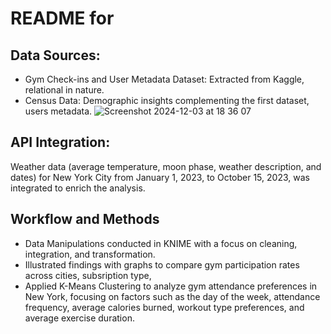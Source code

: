 # README for 

## Data Sources:
- Gym Check-ins and User Metadata Dataset: Extracted from Kaggle, relational in nature.
- Census Data: Demographic insights complementing the first dataset, users metadata.
![Screenshot 2024-12-03 at 18 36 07](https://github.com/user-attachments/assets/d737fe07-a306-47ff-9666-9b272750f3ca)


## API Integration:
Weather data (average temperature, moon phase, weather description, and dates) for New York City from January 1, 2023, to October 15, 2023, was integrated to enrich the analysis.

## Workflow and Methods
- Data Manipulations conducted in KNIME with a focus on cleaning, integration, and transformation.
- Illustrated findings with graphs to compare gym participation rates across cities, subsription type, 
- Applied K-Means Clustering to analyze gym attendance preferences in New York, focusing on factors such as the day of the week, attendance frequency, average calories burned, workout type preferences, and average exercise duration.
